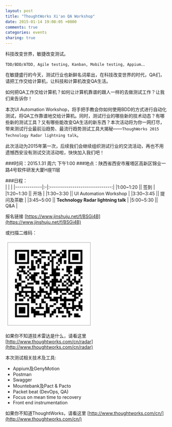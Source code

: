 ```yaml
---
layout: post
title: "ThoughtWorks Xi'an QA Workshop"
date: 2015-01-14 19:08:05 +0800
comments: true
categories: events
sharing: true
---
```

科技改变世界，敏捷改变测试。

`TDD/BDD/ATDD, Agile testing, Kanban, Mobile testing, Appium`…

在敏捷盛行的今天，测试行业也新鲜名词辈出，在科技改变世界的时代，QA们，请把工作交给计算机，让科技和计算机改变QA生活。

如何把QA工作交给计算机？如何让计算机靠谱的跟人一样的去做测试工作？让我们来告诉你！

本次UI Automation Workshop，将手把手教会你如何使用BDD的方式进行自动化测试，将QA工作靠谱地交给计算机。同时，测试行业的哪些新的技术动态？有哪些新的测试工具？又有哪些能改变QA生活的新东西？本次活动将为你一网打尽，带来测试行业最前沿趋势、最流行趋势测试工具大揭秘——`ThoughWorks 2015 Technology Radar lightning talk`。

此次活动为2015年第一次，后续我们会继续组织测试行业的交流活动，再也不用遗憾西安没有测试交流活动啦，快快加入我们吧！

###时间：2015.1.31 周六 下午1:00
###地点：陕西省西安市雁塔区高新区锦业一路4号软件研发大厦H座11层

###日程：  
|         |                             |
|-------------|:-|:------------------------------:|
|1:00~1:20    ||   签到                          |
|1:20~1:30    ||   开场                          |
|1:30~3:30    ||   UI Automation Workshop       |
|3:30~3:45    ||   提问及茶歇                     |
|3:45~5:00    ||   __Technology Radar lightning talk__ |
|5:00~5:30    ||   Q&A                          |


报名链接 [https://www.jinshuju.net/f/BSGi4B](https://www.jinshuju.net/f/BSGi4B)

或扫描二维码：

![Image of workshop-qrcode](/images/workshop-qrcode.png)

如果你不知道技术雷达是什么，请看这里 [http://www.thoughtworks.com/cn/radar](http://www.thoughtworks.com/cn/radar)

本次测试相关技术及工具:

-   Appium及GenyMotion
-   Postman
-   Swagger
-   Mountebank及Pact & Pacto
-   Packet beat (DevOps, QA)
-   Focus on mean time to recovery
-   Front end instrumentation

如果你不知道ThoughtWorks，请看这里 [http://www.thoughtworks.com/cn/](http://www.thoughtworks.com/cn/)
